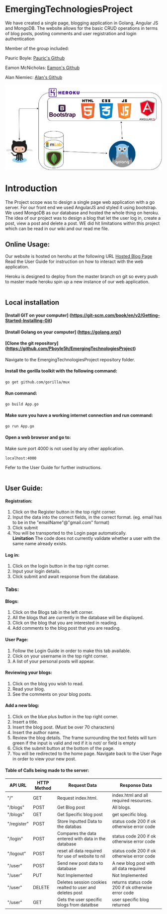  # EmergingTechnologiesProject
  We have created a single page, blogging application in Golang, Angular JS and MongoDB.
  The website allows for the basic CRUD operations in terms of blog posts, posting comments and user registration and login authentication
  
  Member of the group included:
  
  Pauric Boyle: [Pauric's Github](https://github.com/Pboyle5h)
  
  Eamon McNicholas: [Eamon's Github](https://github.com/DevEMCN)
  
  Alan Niemiec: [Alan's Github](https://github.com/sinderpl)
  
![solarized dualmode](https://github.com/Pboyle5h/EmergingTechnologiesProject/blob/master/ArchitectureDesign.png)

# Introduction 
The Project scope was to design a single page web application with a go server. For our front end we used AngularJS and styled it using bootstrap. We used MongoDB as our database and hosted the whole thing on heroku. The idea of our project was to design a blog that let the user log in, create a post, view a post and delete a post. WE did hit limitations within this project which can be read in our wiki and our read me file.

## Online Usage:
Our website is hosted on herohu at the following URL [Hosted Blog Page](https://goproject.herokuapp.com/)
Read the User Guide for instruction on how to interact with the web application. 

Heroku is designed to deploy from the master branch on git so every push to master made heroku spin up a new instance of our web application.
<br />
<br />
## Local installation
#### [Install GIT on your computer] (https://git-scm.com/book/en/v2/Getting-Started-Installing-Git)
#### [Install Golang on your computer] (https://golang.org/)
#### [Clone the git repository] (https://github.com/Pboyle5h/EmergingTechnologiesProject)
Navigate to the EmergingTechnologiesProject repository folder.
#### Install the gorilla toolkit with the following command:
```
go get github.com/gorilla/mux
```
#### Run command:
```
go build App.go
```
#### Make sure you have a working internet connection and run command:
```
go run App.go
```
#### Open a web browser and go to:
Make sure port 4000 is not used by any other application.
```
localhost:4000
```
Fefer to the User Guide for further instructions.
<br />
<br />

## User Guide:
#### Registration:
1. Click on the Register button in the top right corner.<br />
2. Input the data into the correct fields, in the correct format. (eg. email has to be in the "emailName"@"gmail.com" format)<br />
3. Click submit<br />
4. You will be transported to the Login page automatically.<br />
  **Limitation** The code does not currently validate whether a user with the same name already exists.

#### Log in:
1. Click on the login button in the top right corner.<br />
2. Input your login details.<br />
3. Click submit and await response from the database.<br />
 
### Tabs:
#### Blogs:
1. Click on the Blogs tab in the left corner.<br />
2. All the blogs that are currently in the database will be displayed.<br />
3. Click on the blog that you are interested in reading.<br />
4. Add comments to the blog post that you are reading. <br/>

#### User Page:
1. Follow the Login Guide in order to make this tab available.<br />
2. Click on your username in the top right corner.<br />
3. A list of your personal posts will appear.<br />
 
#### Reviewing your blogs:
1. Click on the blog you wish to read.<br />
2. Read your blog.<br />
3. See the comments on your blog posts. <br/>

#### Add a new blog:
1. Click on the blue plus button in the top right corner.<br />
2. Insert a title.<br />
3. Insert the blog post. (Must be over 70 characters)<br />
4. Insert the author name.<br />
5. Review the blog details. The frame surrounding the text fields will turn green if the input is valid and red if it is not/ or field is empty<br />
6. Click the submit button at the bottom of the page.<br />
7. You will be redirected to the home page. Navigate back to the User Page in order to view your new post.<br />


#### Table of Calls being made to the server:
API URL | HTTP Method | Request Data | Response Data 
------------ | ----------- | ----------- | -----------
"/" | GET | Request index.html. | index.html and all required resources.
"/blogs" | POST | Get Blog post | All blogs.
"/blogs" | GET | Get Specific blog post | get specific blog.
"/register" | POST | Store Inputted Data to the databas | status code 200 if ok otherwise error code
"/login" | POST | Compares the data entered with data in the database| status code 200 if ok otherwise error code
"/logout" | POST | reset all data required for use of website to nil| status code 200 if ok otherwise error code
"/user" | POST | Send new post data to database | A new blog post with all data required
"/user" | PUT | Not Implemented | Not Implemented 
"/user" | DELETE | Deletes session cookies realted to user and deletes post| returns status code 200 if ok otherwise error code
"/user" | GET | Gets the user specific blogs from datatbse | user specific blog returned


